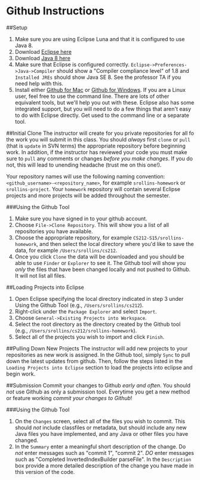 Github Instructions
===================

##Setup
1. Make sure you are using Eclipse Luna and that it is configured to use Java 8.
  1. Download [Eclipse here](https://eclipse.org/)
  2. Download [Java 8 here](http://www.oracle.com/technetwork/java/javase/downloads/index.html)
  3. Make sure that Eclipse is configured correctly. `Eclipse->Preferences->Java->Compiler` should show a "Compiler compliance level" of 1.8 and `Installed JREs` should show Java SE 8. See the professor TA if you need help with this.
2. Install either [Github for Mac](https://mac.github.com/) or [Github for Windows](https://windows.github.com/). If you are a Linux user, feel free to use the command line. There are lots of other equivalent tools, but we'll help you out with these. Eclipse also has some integrated support, but you will need to do a few things that aren't easy to do with Eclipse directly. Get used to the command line or a separate tool.

##Initial Clone
The instructor will create for you private repositories for all fo the work you will submit in this class. You should *always* first `clone` or `pull` (that is `update` in SVN terms) the appropriate repository before beginning work. In addition, if the instructor has reviewed your code you must make sure to `pull` any comments or changes *before you make changes*. If you do not, this will lead to unending headache (trust me on this one!).

Your repository names will use the following naming convention: `<github_username>-<repository_name>`, for example `srollins-homework` or `srollins-project`. Your `homework` repository will contain several Eclipse projects and more projects will be added throughout the semester. 

###Using the Github Tool
1. Make sure you have signed in to your github account.
2. Choose `File->Clone Repository`. This will show you a list of all repositories you have available.
3. Choose the appropriate repository, for example `CS212-S15/srollins-homework`, and then select the local directory where you'd like to save the data, for example `/Users/srollins/cs212`.
4. Once you click `Clone` the data will be downloaded and you should be able to use `Finder` or `Explorer` to see it. The Github tool will show you *only* the files that have been changed locally and not pushed to Github. It will not list all files.

##Loading Projects into Eclipse
1. Open Eclipse specifying the local directory indicated in step 3 under Using the Github Tool (e.g., `/Users/srollins/cs212`).
2. Right-click under the `Package Explorer` and select `Import`.
3. Choose `General->Existing Projects into Workspace`.
4. Select the root directory as the directory created by the Github tool (e.g., `/Users/srollins/cs212/srollins-homework`).
5. Select all of the projects you wish to import and click `Finish`.

##Pulling Down New Projects
The instructor will add new projects to your repositories as new work is assigned. In the Github tool, simply `Sync` to pull down the latest updates from github. Then, follow the steps listed in the `Loading Projects into Eclipse` section to load the projects into eclipse and begin work.

##Submission
Commit your changes to Github *early and often*. You should *not* use Github as only a submission tool. Everytime you get a new method or feature working *commit your changes to Github*! 

###Using the Github Tool
1. On the `Changes` screen, select all of the files you wish to commit. This should *not* include classfiles or metadata, but should include any new Java files you have implemented, and any Java or other files you have changed. 
2. In the `Summary` enter a meaningful short description of the change. Do *not* enter messages such as "commit 1", "commit 2". *DO* enter messages such as "Completed InvertedIndexBuilder parseFile". In the `Description` box provide a more detailed description of the change you have made in this version of the code. 


